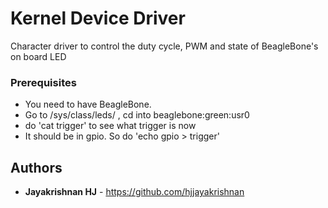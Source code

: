 # Kernel Device Driver
Character driver to control the duty cycle, PWM and state of BeagleBone's on board LED

### Prerequisites

* You need to have BeagleBone. 
* Go to /sys/class/leds/ , cd into beaglebone:green:usr0 
* do 'cat trigger' to see what trigger is now
* It should be in gpio. So do 'echo gpio > trigger'


## Authors

* **Jayakrishnan HJ** - https://github.com/hjjayakrishnan

